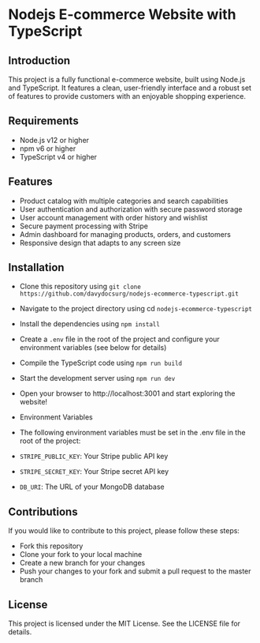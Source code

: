 # Nodejs E-commerce Website with TypeScript

## Introduction

This project is a fully functional e-commerce website, built using Node.js and TypeScript. It features a clean, user-friendly interface and a robust set of features to provide customers with an enjoyable shopping experience.

## Requirements

-   Node.js v12 or higher
-   npm v6 or higher
-   TypeScript v4 or higher

## Features

-   Product catalog with multiple categories and search capabilities
-   User authentication and authorization with secure password storage
-   User account management with order history and wishlist
-   Secure payment processing with Stripe
-   Admin dashboard for managing products, orders, and customers
-   Responsive design that adapts to any screen size

## Installation

-   Clone this repository using `git clone https://github.com/davydocsurg/nodejs-ecommerce-typescript.git`
-   Navigate to the project directory using cd `nodejs-ecommerce-typescript`
-   Install the dependencies using `npm install`
-   Create a `.env` file in the root of the project and configure your environment variables (see below for details)
-   Compile the TypeScript code using `npm run build`
-   Start the development server using `npm run dev`
-   Open your browser to http://localhost:3001 and start exploring the website!
-   Environment Variables
-   The following environment variables must be set in the .env file in the root of the project:

-   `STRIPE_PUBLIC_KEY`: Your Stripe public API key
-   `STRIPE_SECRET_KEY`: Your Stripe secret API key
-   `DB_URI`: The URL of your MongoDB database

## Contributions

If you would like to contribute to this project, please follow these steps:

-   Fork this repository
-   Clone your fork to your local machine
-   Create a new branch for your changes
-   Push your changes to your fork and submit a pull request to the master branch

## License

This project is licensed under the MIT License. See the LICENSE file for details.
